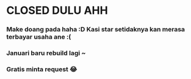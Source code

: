 # CLOSED DULU AHH

### Make doang pada haha :D Kasi star setidaknya kan merasa terbayar usaha ane :(
### Januari baru rebuild lagi ~
### Gratis minta request 😂
